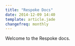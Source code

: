 ```yaml
---
title: "Respoke Docs"
date: 2014-12-09 14:40
template: article.jade
changefreq: monthly
---
```


Welcome to the Respoke docs.
